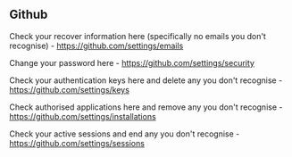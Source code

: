 ## Github

Check your recover information here (specifically no emails you don't recognise) -
   https://github.com/settings/emails
   
Change your password here - 
   https://github.com/settings/security
   
Check your authentication keys here and delete any you don't recognise - 
  https://github.com/settings/keys 
  
Check authorised applications here and remove any you don't recognise -
  https://github.com/settings/installations
  
Check your active sessions and end any you don't recognise -
  https://github.com/settings/sessions
